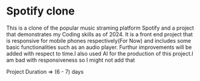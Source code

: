 # Spotify clone
This is a clone of the popular music straming platform Spotify and a project that demonstrates my Coding skills as of 2024. It is a front end project that is responsive for mobile phones respectively(For Now) and includes some basic functionalities such as an audio player. Furthur improvements will be added with respect to time.I also used AI for the production of this project.I am bad with responsiveness so I might not add that

Project Duration =>  (6 - 7) days
